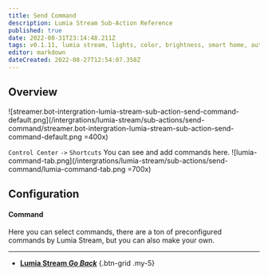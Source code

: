 ```yaml
---
title: Send Command
description: Lumia Stream Sub-Action Reference
published: true
date: 2022-08-31T23:14:48.211Z
tags: v0.1.11, lumia stream, lights, color, brightness, smart home, automation
editor: markdown
dateCreated: 2022-08-27T12:54:07.358Z
---
```


## Overview
![streamer.bot-intergration-lumia-stream-sub-action-send-command-default.png](/intergrations/lumia-stream/sub-actions/send-command/streamer.bot-intergration-lumia-stream-sub-action-send-command-default.png =400x)

`Control Center` `->` `Shortcuts` You can see and add commands here.
![lumia-command-tab.png](/intergrations/lumia-stream/sub-actions/send-command/lumia-command-tab.png =700x)

## Configuration
#### Command
Here you can select commands, there are a ton of preconfigured commands by Lumia Stream, but you can also make your own.

---

- [<i class="mdi mdi-chevron-left"></i> **Lumia Stream *Go Back***](/en/Sub-Actions/Lumia-Stream)
{.btn-grid .my-5}